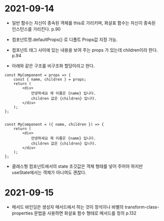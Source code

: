 # 2021-09-14

- 일반 함수는 자신이 종속된 객체를 this로 가리키며, 화살표 함수는 자신이 종속된 인스턴스를 가리킨다. p.90

- 컴포넌트명.defaultProps{} 로 디폴트 Props값 지정 가능.

- 컴포넌트 태그 사이에 있는 내용을 보여 주는 props 가 있는데 children이라 한다. p.94

- 아래와 같은 구조를 비구조화 할당이라고 한다.


```
const MyComponent = props => {
    const { name, children } = props;
    return (
        <div>
            안녕하세요 제 이름은 {name} 입니다.
            children 값은 {children} 입니다.
        </div>
    );
};


```
```
const MyComponent = ({ name, children }) => {
    return (
        <div>
            안녕하세요 제 이름은 {name} 입니다.
            children 값은 {children} 입니다.
        </div>
    );
};
```

- 클래스형 컴포넌트에서의 state 초깃값은 객체 형태를 넣어 주어야 하지만 useState에서는 객체가 아니여도 괜찮다.


# 2021-09-15

- 메서드 바인딩은 생성자 메서드에서 하는 것이 정석이나 바벨의 transform-class-properties 문법을 사용하면 화살표 함수 형태로 메서드를 정의 p.132

